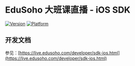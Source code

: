 # EduSoho 大班课直播 - iOS SDK

[![Version](https://img.shields.io/cocoapods/v/eslive-ios-sdk.svg?style=flat)](https://cocoapods.org/pods/eslive-ios-sdk)
[![Platform](https://img.shields.io/cocoapods/p/eslive-ios-sdk.svg?style=flat)](https://cocoapods.org/pods/eslive-ios-sdk)

## 开发文档

参见：[https://live.edusoho.com/developer/sdk-ios.html](https://live.edusoho.com/developer/sdk-ios.html)
